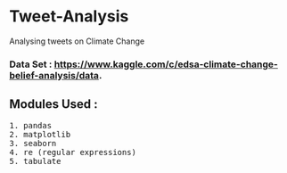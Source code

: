# Tweet-Analysis
Analysing tweets on Climate Change

### Data Set : https://www.kaggle.com/c/edsa-climate-change-belief-analysis/data. 

## Modules Used :
<pre>
1. pandas
2. matplotlib
3. seaborn
4. re (regular expressions)
5. tabulate
</pre>
